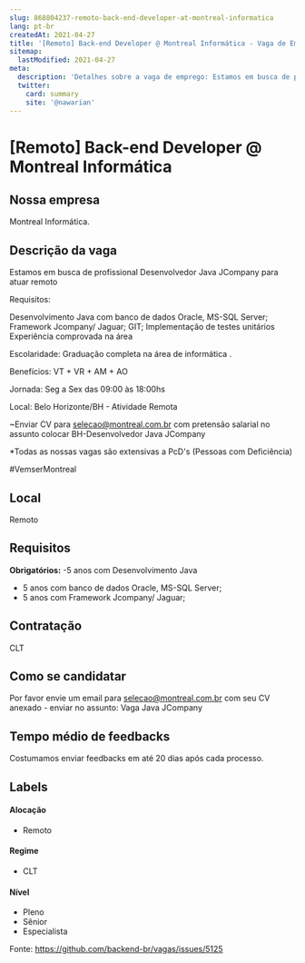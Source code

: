 ```yaml
---
slug: 868804237-remoto-back-end-developer-at-montreal-informatica
lang: pt-br
createdAt: 2021-04-27
title: '[Remoto] Back-end Developer @ Montreal Informática - Vaga de Emprego'
sitemap:
  lastModified: 2021-04-27
meta:
  description: 'Detalhes sobre a vaga de emprego: Estamos em busca de profissional Desenvolvedor Java JCompany para atuar remoto Requisitos: Desenvolvimento Java com banco de dados Oracle, MS-SQL Server; Framework Jcompany/ Jaguar; GIT; Implementação de testes unitários Experiência comprovada na área Escolaridade: Graduação completa na área de informática . Benefícios: VT + VR + AM + AO Jornada: Seg a Sex das 09:00 às 18:00hs Local: Belo Horizonte/BH - Atividade Remota ~Enviar CV para selecao@montreal.com.br com pretensão salarial no assunto colocar BH-Desenvolvedor Java JCompany *Todas as nossas vagas são extensivas a PcD"s (Pessoas com Deficiência) #VemserMontreal'
  twitter:
    card: summary
    site: '@nawarian'
---
```


# [Remoto] Back-end Developer @ Montreal Informática

## Nossa empresa

Montreal Informática.

## Descrição da vaga

Estamos em busca de profissional Desenvolvedor Java JCompany para atuar remoto

Requisitos:

Desenvolvimento Java
com banco de dados Oracle, MS-SQL Server;
Framework Jcompany/ Jaguar;
GIT;
Implementação de testes unitários
Experiência comprovada na área

Escolaridade: Graduação completa na área de informática .

Benefícios: VT + VR + AM + AO

Jornada: Seg a Sex das 09:00 às 18:00hs

Local: Belo Horizonte/BH - Atividade Remota

~Enviar CV para selecao@montreal.com.br com pretensão salarial no assunto colocar BH-Desenvolvedor Java JCompany

*Todas as nossas vagas são extensivas a PcD's (Pessoas com Deficiência)

#VemserMontreal

## Local

Remoto

## Requisitos

**Obrigatórios:**
-5 anos com Desenvolvimento Java
- 5 anos com banco de dados Oracle, MS-SQL Server;
- 5 anos com Framework Jcompany/ Jaguar;


## Contratação

CLT

## Como se candidatar

Por favor envie um email para selecao@montreal.com.br com seu CV anexado - enviar no assunto: Vaga Java JCompany

## Tempo médio de feedbacks

Costumamos enviar feedbacks em até 20 dias após cada processo.

## Labels
<!-- retire os labels que não fazem sentido à vaga -->

#### Alocação

- Remoto

#### Regime
- CLT


#### Nível

- Pleno
- Sênior
- Especialista




Fonte: https://github.com/backend-br/vagas/issues/5125